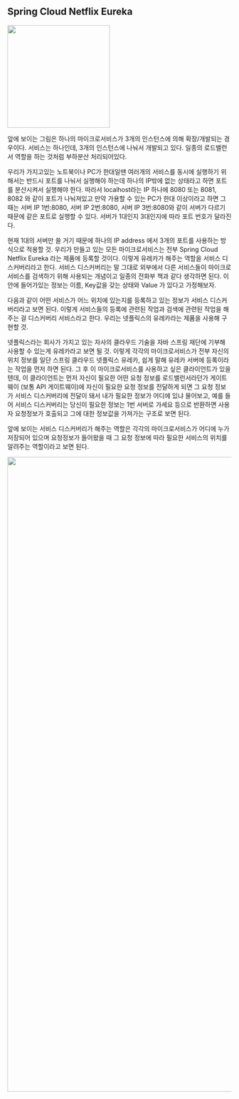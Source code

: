 ## Spring Cloud Netflix Eureka

<img width="230" src="https://github.com/user-attachments/assets/318bfea8-e317-47de-a721-da0774f566b1">

앞에 보이는 그림은 하나의 마이크로서비스가 3개의 인스턴스에 의해 확장/개발되는 경우이다.
서비스는 하나인데, 3개의 인스턴스에 나눠서 개발되고 있다. 일종의 로드밸런서 역할을 하는 것처럼 부하분산 처리되어있다.

우리가 가지고있는 노트북이나 PC가 한대일땐 여러개의 서비스를 동시에 실행하기 위해서는 반드시 포트를 나눠서 실행해야 하는데
하나의 IP밖에 없는 상태라고 하면 포트를 분산시켜서 실행해야 한다. 따라서 localhost라는 IP 하나에 8080 또는 8081, 8082 와 같이 포트가 나눠져있고
만약 가용할 수 있는 PC가 한대 이상이라고 하면 그때는 서버 IP 1번:8080,  서버 IP 2번:8080,  서버 IP 3번:8080와 같이 서버가 다르기 때문에 같은 포트로 실행할 수 있다.
서버가 1대인지 3대인지에 따라 포트 번호가 달라진다. 

현재 1대의 서버만 쓸 거기 때문에 하나의 IP address 에서 3개의 포트를 사용하는 방식으로 적용할 것.
우리가 만들고 있는 모든 마이크로서비스는 전부 Spring Cloud Netflix Eureka 라는 제품에 등록할 것이다.
이렇게 유레카가 해주는 역할을 서비스 디스커버리라고 한다. 서비스 디스커버리는 말 그대로 외부에서 다른 서비스들이 마이크로서비스를 검색하기 위해 사용되는 개념이고 일종의 전화부 책과 같다 생각하면 된다.
이 안에 들어가있는 정보는 이름, Key값을 갖는 상태와 Value 가 있다고 가정해보자. 

다음과 같이 어떤 서비스가 어느 위치에 있는지를 등록하고 있는 정보가 서비스 디스커버리라고 보면 된다.
이렇게 서비스들의 등록에 관련된 작업과 검색에 관련된 작업을 해주는 걸 디스커버리 서비스라고 한다.
우리는 넷플릭스의 유레카라는 제품을 사용해 구현할 것.

넷플릭스라는 회사가 가지고 있는 자사의 클라우드 기술을 자바 스프링 재단에 기부해 사용할 수 있는게 유레카라고 보면 될 것.
이렇게 각각의 마이크로서비스가 전부 자신의 위치 정보를 일단 스프링 클라우드 넷플릭스 유레카, 쉽게 말해 유레카 서버에 등록이라는 작업을 먼저 하면 된다.
그 후 이 마이크로서비스를 사용하고 싶은 클라이언트가 있을텐데, 이 클라이언트는 먼저 자신이 필요한 어떤 요청 정보를 로드밸런서라던가 게이트웨이 (보통 API 게이트웨이)에 자신이 필요한 요청 정보를 전달하게 되면
그 요청 정보가 서비스 디스커버리에 전달이 돼서 내가 필요한 정보가 어디에 있냐 물어보고, 예를 들어 서비스 디스커버리는 당신이 필요한 정보는 1번 서버로 가세요 등으로 반환하면 사용자 요청정보가 호출되고 그에 대한 정보값을 가져가는 구조로 보면 된다.

앞에 보이는 서비스 디스커버리가 해주는 역할은 각각의 마이크로서비스가 어디에 누가 저장되어 있으며 요청정보가 들어왔을 때 
그 요청 정보에 따라 필요한 서비스의 위치를 알려주는 역할이라고 보면 된다.

<img width="1423" src="https://github.com/user-attachments/assets/d573d7b3-5819-456c-8b09-6c1cfdc151d7">
